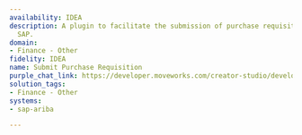 ```yaml
---
availability: IDEA
description: A plugin to facilitate the submission of purchase requisitions (PR) in
  SAP.
domain:
- Finance - Other
fidelity: IDEA
name: Submit Purchase Requisition
purple_chat_link: https://developer.moveworks.com/creator-studio/developer-tools/purple-chat/?conversation=%7B%22startTimestamp%22%3A%2211%3A43%2BAM%22%2C%22messages%22%3A%5B%7B%22role%22%3A%22user%22%2C%22parts%22%3A%5B%7B%22richText%22%3A%22I+need+to+submit+a+purchase+requisition+for+new+office+chairs.%22%7D%5D%7D%2C%7B%22role%22%3A%22assistant%22%2C%22parts%22%3A%5B%7B%22reasoningSteps%22%3A%5B%7B%22status%22%3A%22success%22%2C%22richText%22%3A%22Trigger%3A+Submit+a+purchase+requisition+in+SAP+Ariba+with+necessary+details.%22%7D%5D%7D%2C%7B%22richText%22%3A%22Let%27s+get+the+details+for+your+purchase+requisition.+What%27s+the+item+description%2C+and+how+many+do+you+need%3F%22%7D%5D%7D%2C%7B%22role%22%3A%22user%22%2C%22parts%22%3A%5B%7B%22richText%22%3A%22Ergonomic+office+chairs%2C+20+units.%22%7D%5D%7D%2C%7B%22role%22%3A%22assistant%22%2C%22parts%22%3A%5B%7B%22richText%22%3A%22Got+it.+What%27s+the+estimated+cost+per+unit+and+the+desired+delivery+date%3F%22%7D%5D%7D%2C%7B%22role%22%3A%22user%22%2C%22parts%22%3A%5B%7B%22richText%22%3A%22Around+%24250+per+unit%2C+delivery+by+next+month+end.%22%7D%5D%7D%2C%7B%22role%22%3A%22assistant%22%2C%22parts%22%3A%5B%7B%22richText%22%3A%22%3Cp%3EPlease+confirm+the+details+before+I+submit+the+purchase+requisition%3A%3Cbr%3E%3C%2Fp%3E%22%7D%2C%7B%22richText%22%3A%22%3Cb%3E%3Cp%3EPurchase+Requisition+Details%3Cbr%3E%3C%2Fp%3E%3C%2Fb%3E%3Cbr%3E%3Cp%3E%3Cb%3EItem+Description%3A+%3C%2Fb%3EErgonomic+office+chairs%3Cbr%3E%3Cb%3EQuantity%3A+%3C%2Fb%3E20%3Cbr%3E%3Cb%3EEstimated+Cost+per+Unit%3A+%3C%2Fb%3E%24250%3Cbr%3E%3Cb%3EDesired+Delivery+Date%3A+%3C%2Fb%3ENext+month+end%3Cbr%3E%3C%2Fp%3E%22%7D%2C%7B%22buttons%22%3A%5B%7B%22style%22%3A%22filled%22%2C%22buttonText%22%3A%22Submit+to+SAP+Ariba%22%7D%2C%7B%22style%22%3A%22outlined%22%2C%22buttonText%22%3A%22Edit+Details%22%7D%2C%7B%22style%22%3A%22outlined%22%2C%22buttonText%22%3A%22Cancel%22%7D%5D%7D%5D%7D%5D%7D
solution_tags:
- Finance - Other
systems:
- sap-ariba

---
```

